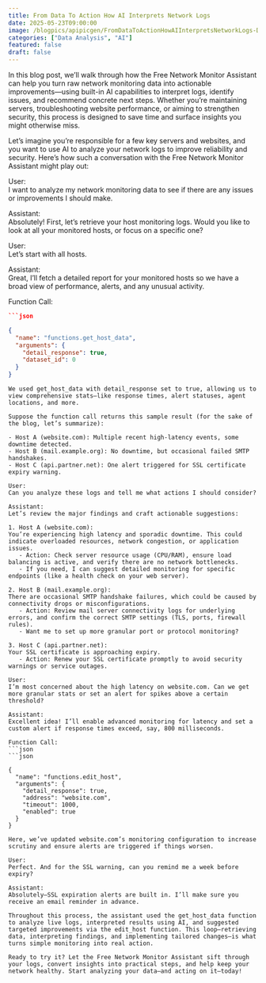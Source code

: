 ```yaml
---
title: From Data To Action How AI Interprets Network Logs
date: 2025-05-23T09:00:00
image: /blogpics/apipicgen/FromDataToActionHowAIInterpretsNetworkLogs-D8RV5KH966.jpg
categories: ["Data Analysis", "AI"]
featured: false
draft: false
---
```

In this blog post, we’ll walk through how the Free Network Monitor Assistant can help you turn raw network monitoring data into actionable improvements—using built-in AI capabilities to interpret logs, identify issues, and recommend concrete next steps. Whether you’re maintaining servers, troubleshooting website performance, or aiming to strengthen security, this process is designed to save time and surface insights you might otherwise miss.

Let’s imagine you’re responsible for a few key servers and websites, and you want to use AI to analyze your network logs to improve reliability and security. Here’s how such a conversation with the Free Network Monitor Assistant might play out:

User:  
I want to analyze my network monitoring data to see if there are any issues or improvements I should make.

Assistant:  
Absolutely! First, let’s retrieve your host monitoring logs. Would you like to look at all your monitored hosts, or focus on a specific one?

User:  
Let’s start with all hosts.

Assistant:  
Great, I’ll fetch a detailed report for your monitored hosts so we have a broad view of performance, alerts, and any unusual activity.

Function Call:
```json
```json

{
  "name": "functions.get_host_data",
  "arguments": {
    "detail_response": true,
    "dataset_id": 0
  }
}
```
```
We used get_host_data with detail_response set to true, allowing us to view comprehensive stats—like response times, alert statuses, agent locations, and more.

Suppose the function call returns this sample result (for the sake of the blog, let’s summarize):

- Host A (website.com): Multiple recent high-latency events, some downtime detected.
- Host B (mail.example.org): No downtime, but occasional failed SMTP handshakes.
- Host C (api.partner.net): One alert triggered for SSL certificate expiry warning.

User:  
Can you analyze these logs and tell me what actions I should consider?

Assistant:  
Let’s review the major findings and craft actionable suggestions:

1. Host A (website.com):  
You’re experiencing high latency and sporadic downtime. This could indicate overloaded resources, network congestion, or application issues.
   - Action: Check server resource usage (CPU/RAM), ensure load balancing is active, and verify there are no network bottlenecks.
   - If you need, I can suggest detailed monitoring for specific endpoints (like a health check on your web server).

2. Host B (mail.example.org):  
There are occasional SMTP handshake failures, which could be caused by connectivity drops or misconfigurations.
   - Action: Review mail server connectivity logs for underlying errors, and confirm the correct SMTP settings (TLS, ports, firewall rules).
   - Want me to set up more granular port or protocol monitoring?

3. Host C (api.partner.net):  
Your SSL certificate is approaching expiry.
   - Action: Renew your SSL certificate promptly to avoid security warnings or service outages.

User:  
I’m most concerned about the high latency on website.com. Can we get more granular stats or set an alert for spikes above a certain threshold?

Assistant:  
Excellent idea! I’ll enable advanced monitoring for latency and set a custom alert if response times exceed, say, 800 milliseconds.

Function Call:
```json
```json

{
  "name": "functions.edit_host",
  "arguments": {
    "detail_response": true,
    "address": "website.com",
    "timeout": 1000,
    "enabled": true
  }
}
```
```
Here, we’ve updated website.com’s monitoring configuration to increase scrutiny and ensure alerts are triggered if things worsen.

User:  
Perfect. And for the SSL warning, can you remind me a week before expiry?

Assistant:  
Absolutely—SSL expiration alerts are built in. I’ll make sure you receive an email reminder in advance.

Throughout this process, the assistant used the get_host_data function to analyze live logs, interpreted results using AI, and suggested targeted improvements via the edit_host function. This loop—retrieving data, interpreting findings, and implementing tailored changes—is what turns simple monitoring into real action.

Ready to try it? Let the Free Network Monitor Assistant sift through your logs, convert insights into practical steps, and help keep your network healthy. Start analyzing your data—and acting on it—today!